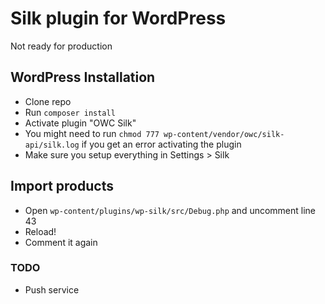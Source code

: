 # Silk plugin for WordPress
Not ready for production

## WordPress Installation
* Clone repo
* Run `composer install`
* Activate plugin "OWC Silk"
* You might need to run `chmod 777 wp-content/vendor/owc/silk-api/silk.log` if you get an error activating the plugin
* Make sure you setup everything in Settings > Silk

## Import products
* Open `wp-content/plugins/wp-silk/src/Debug.php` and uncomment line 43
* Reload!
* Comment it again

### TODO
* Push service